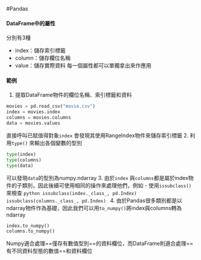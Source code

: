 #Pandas 
#### DataFrame中的屬性
分別有3種
- index：儲存索引標籤
- column：儲存欄位名稱
- value：儲存實際資料
每一個屬性都可以單獨拿出來作應用

#### 範例
1. 提取DataFrame物件的欄位名稱、索引標籤和資料
```python
movies = pd.read_csv("movie.csv")
index = movies.index
columns = movies.columns
data = movies.values
```
直接呼叫已賦值得對象`index` 會發現其使用RangeIndex物件來儲存索引標籤
2. 利用`type()` 來輸出各個變數的型別
```python
type(index)
type(columns)
type(data)
```
可以發現`data`的型別為numpy.ndarray
3. 由於`index` 與`columns`都是屬於index物件的子類別，因此後續可使用相同的操作來處理他們，例如
	- 使用`issubclass()`來檢查
	```python
	issubclass(index._class_, pd.Index)
	issubclass(columns._class_, pd.Index)
	```
4. 由於Pandas很多類別都是以ndarray物件作為基礎，因此我們可以用`to_numpy()`將index與columns轉為ndarray
```python
index.to_numpy()
columns.to_numpy()
```
Numpy適合處理==僅存有數值型別==的資料欄位，而DataFrame則適合處理==有不同資料型態的數值==和資料欄位